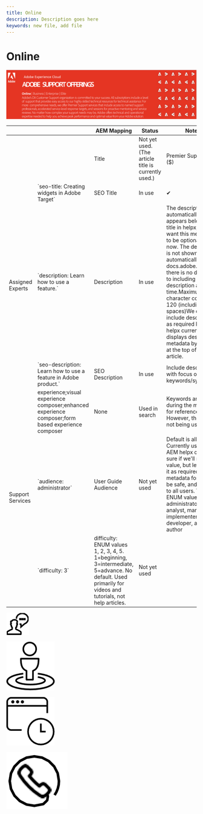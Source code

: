 ```yaml
---
title: Online
description: Description goes here
keywords: new file, add file
---
```


# Online

![icon](assets/top-banner.png)
<table>
<thead>
  <tr>
    <th></th>
    <th></th>
    <th>AEM Mapping</th>
    <th>Status</th>
    <th>Notes</th>
    <th></th>
  </tr>
</thead>
<tbody>
  <tr>
    <td></td>
    <td></td>
    <td>Title</td>
    <td>Not yet used. (The article title is currently used.)</td>
    <td colspan="2" text-align:center>Premier Support Levels ($)</td>
  </tr>
  <tr>
    <td rowspan="3" vertical-align:middle>Assigned Experts<br></td>
    <td>`seo-title: Creating widgets in Adobe Target`</td>
    <td>SEO Title</td>
    <td>In use</td>
    <td>✔</td>
    <td></td>
  </tr>
  <tr>
    <td>`description: Learn how to use a feature.`</td>
    <td>Description</td>
    <td>In use</td>
    <td>The description text automatically appears below the title in helpx, so we want this metadata to be optional for now. The description is not shown automatically in docs.adobe.com, so there is no drawback to including the description at this time.Maximum character count is 120 (including spaces)We didn't include description as required because helpx currently displays description metadata by default at the top of the article.</td>
    <td></td>
  </tr>
  <tr>
    <td>`seo-description: Learn how to use a feature in Adobe product.`</td>
    <td>SEO Description</td>
    <td>In use</td>
    <td>Include description with focus on search keywords/synonyms.</td>
    <td></td>
  </tr>
  <tr>
    <td rowspan="3">Support Services</td>
    <td>experience;visual experience composer;enhanced experience composer;form based experience composer</td>
    <td>None</td>
    <td>Used in search</td>
    <td>Keywords are copied during the migration for reference. However, they are not being used.</td>
    <td></td>
  </tr>
  <tr>
    <td>`audience: administrator`</td>
    <td>User Guide Audience</td>
    <td>Not yet used</td>
    <td>Default is all. Currently used for AEM helpx docs. Not sure if we'll need this value, but let's leave it as required metadata for now to be safe, and default to all users. Valid ENUM values: all, administrator, analyst, marketer, implementer, developer, architect, author</td>
    <td></td>
  </tr>
  <tr>
    <td>`difficulty: 3`</td>
    <td>difficulty: ENUM values 1, 2, 3, 4, 5. 1=beginning, 3=intermediate, 5=advance. No default. Used primarily for videos and tutorials, not help articles.</td>
    <td>Not yet used</td>
    <td></td>
    <td></td>
  </tr>
</tbody>
</table>



![icon](assets/live-chat.png)

![icon](assets/forums.png)

![icon](assets/office-hours.png)

![icon](assets/phone-support.png)
